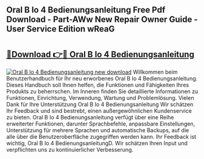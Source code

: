 ## Oral B Io 4 Bedienungsanleitung Free Pdf Download - Part-AWw New Repair Owner Guide - User Service Edition wReaG

# <h2><a href="http://df1e42u.blite.top/?on=Oral+B+Io+4+Bedienungsanleitung">🔗Download 👉🔴 Oral B Io 4 Bedienungsanleitung</a></h2>

[![Oral B Io 4 Bedienungsanleitung new download](https://i.imgur.com/lujVjoI.png)](http://df1e42u.blite.top/?on=Oral+B+Io+4+Bedienungsanleitung)
Willkommen beim Benutzerhandbuch für Ihr neu erworbenes Oral B Io 4 Bedienungsanleitung. Dieses Handbuch soll Ihnen helfen, die Funktionen und Fähigkeiten Ihres Produkts zu beherrschen. Im Inneren finden Sie detaillierte Informationen zu Funktionen, Einrichtung, Verwendung, Wartung und Problemlösung. Vielen Dank für Ihre Unterstützung Oral B Io 4 Bedienungsanleitung Wir schätzen Ihr Feedback und sind bestrebt, einen außergewöhnlichen Kundenservice zu bieten. Oral B Io 4 Bedienungsanleitung verfügt über eine Reihe erweiterter Funktionen, darunter Sprachbefehle, anpassbare Einstellungen, Unterstützung für mehrere Sprachen und automatische Backups, auf die alle über die Benutzeroberfläche zugegriffen werden kann. Ihr Feedback ist wichtig, Oral B Io 4 BedienungsanleitungD. Wir schätzen Ihren Input und verpflichten uns zu kontinuierlicher Verbesserung.
